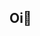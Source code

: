 ## Oi👋

<!--
**BiancaWurmeister/BiancaWurmeister** is a ✨ _special_ ✨ repository because its `README.md` (this file) appears on your GitHub profile.

Here are some ideas to get you started:

- 🔭 Meu nome é: Bianca Wurmeister
-->
